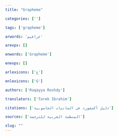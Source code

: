```yaml
---
title: "Grapheme"

categories: ['']

tags: ['grapheme']

arwords: 'غرافيم'

arexps: []

enwords: ['Grapheme']

enexps: []

arlexicons: ['غ']

enlexicons: ['G']

authors: ['Ruqayya Roshdy']

translators: ['Tarek Ibrahim']

citations: ['دليل أكسفورد في السانيات الحاسوبية']

sources: ['المنظمة العربية للترجمة']

slug: ""
---
```

